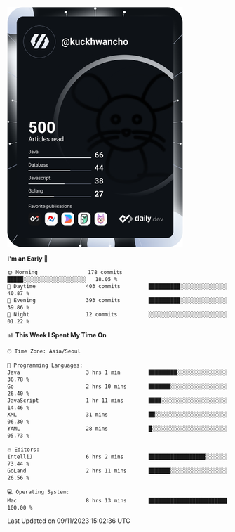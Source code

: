 <a href="https://app.daily.dev/kuckhwancho"><img src="https://github.com/kuckjwi0928/kuckjwi0928/blob/master/devcard.svg" width="400" alt="Kuckjwi Devcard"/></a>

<!--START_SECTION:waka-->
**I'm an Early 🐤** 

```text
🌞 Morning                178 commits         █████░░░░░░░░░░░░░░░░░░░░   18.05 % 
🌆 Daytime                403 commits         ██████████░░░░░░░░░░░░░░░   40.87 % 
🌃 Evening                393 commits         ██████████░░░░░░░░░░░░░░░   39.86 % 
🌙 Night                  12 commits          ░░░░░░░░░░░░░░░░░░░░░░░░░   01.22 % 
```


📊 **This Week I Spent My Time On** 

```text
🕑︎ Time Zone: Asia/Seoul

💬 Programming Languages: 
Java                     3 hrs 1 min         █████████░░░░░░░░░░░░░░░░   36.78 % 
Go                       2 hrs 10 mins       ███████░░░░░░░░░░░░░░░░░░   26.40 % 
JavaScript               1 hr 11 mins        ████░░░░░░░░░░░░░░░░░░░░░   14.46 % 
XML                      31 mins             ██░░░░░░░░░░░░░░░░░░░░░░░   06.30 % 
YAML                     28 mins             █░░░░░░░░░░░░░░░░░░░░░░░░   05.73 % 

🔥 Editors: 
IntelliJ                 6 hrs 2 mins        ██████████████████░░░░░░░   73.44 % 
GoLand                   2 hrs 11 mins       ███████░░░░░░░░░░░░░░░░░░   26.56 % 

💻 Operating System: 
Mac                      8 hrs 13 mins       █████████████████████████   100.00 % 
```


 Last Updated on 09/11/2023 15:02:36 UTC
<!--END_SECTION:waka-->
